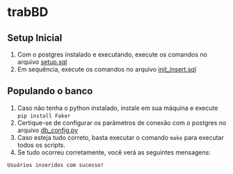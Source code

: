 # trabBD

## Setup Inicial
1. Com o postgres instalado e executando, execute os comandos no arquivo [setup.sql](src/sql/setup.sql)
2. Em sequência, execute os comandos no arquivo [init_insert.sql](src/sql/init_insert.sql)

## Populando o banco
1. Caso não tenha o python instalado, instale em sua máquina e execute `pip install Faker`
2. Certique-se de configurar os parâmetros de conexão com o postgres no arquivo [db_config.py](src/scripts/db_config.py)
3. Caso esteja tudo correto, basta executar o comando `make` para executar todos os scripts.
4. Se tudo ocorreu corretamente, você verá as seguintes mensagens:
```
Usuários inseridos com sucesso!
```